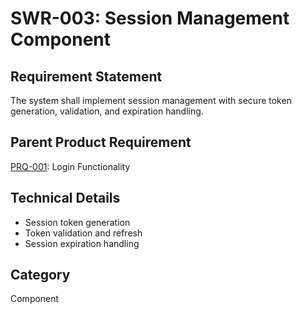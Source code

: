 # SWR-003: Session Management Component

## Requirement Statement
The system shall implement session management with secure token generation, validation, and expiration handling.

## Parent Product Requirement
[PRQ-001](../product_requirements/PRQ-001.md): Login Functionality

## Technical Details
- Session token generation
- Token validation and refresh
- Session expiration handling

## Category
Component